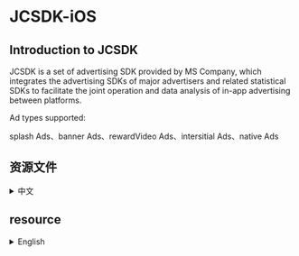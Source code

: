 # JCSDK-iOS
## Introduction to JCSDK

JCSDK is a set of advertising SDK provided by MS Company, which integrates the advertising SDKs of major advertisers and related statistical SDKs to facilitate the joint operation and data analysis of in-app advertising between platforms.

Ad types supported:

splash Ads、banner Ads、rewardVideo Ads、intersitial Ads、native Ads
 
 ## 资源文件
<details>
<summary>中文</summary>

### 请勿将iOS需要用到的SDK（包括.a、.framework及.embededframework格式的套件）下载或传送至Windows操作系统上，因为Windows文件系统会修改这些SDK，导致它们在Xcode中无法编译。

## 接入JCSDK所需的额外支持库 和 相关文件
[DataCollection_SDK](https://github.com/Romambo/DataCollection_SDK)数据统计相关库

[ADThirdParty_SDK](https://github.com/Romambo/ADThirdParty_SDK)第三方广告库

## 对接文档
[1.0.0](https://github.com/Romambo/JCSDK_DocumentFile)

## Unity桥接文件
[unityBridge](https://github.com/Romambo/JCSDK_DocumentFile/blob/main/IOS_UnityBridge.zip)

## 版本记录

<details>
<summary>1.0.0</summary>

支持开发者工具: Xcode 11
</details>
 
<details>
<summary>2.0.0</summary>

支持开发者工具: Xcode 12  
**更新内容**  
>1.新增了流量组和连续展示功能逻辑、升级内部广告接口 V4 -> V5  
>2.新增 "kochava" and "tenjin" 数据统计平台  
>3.修改了unity使用者需要接入的OC初始化接口. 详情见: JC_unityAdApi.h
```
旧代码
//-(void)initJCSDKWithLog:(BOOL)isOpenLog isFirstShowSplash:(BOOL)isShow splashClose:(unityBlock)block;
新代码
-(void)initJCSDKWithUnityShow:(unityBlock)block;
```

>4.修改了iOS日志打印接口。新增日志等级功能，详情见: JCAdCallBackHeader.h  
```
+(void)setTheLogLevel:(MSLogLevelStatus)logLevel;

```

>5.修改了JCiOSConfig.plist文件, 新增字段:   
   "KochavaAppID":    kochava 初始化参数   
   "TenJinAppID":     TenJin 初始化参数   
   "ShowSplashFirst": 应用首次打开是否展示开屏广告. 
   "LogLevel":日志等级 1、关闭. 2、打开JC日志. 3、打开JC+广告日志. 4、打开JC+广告+数据日志. 默认值:1  

**项目配置：**  
* 添加系统库:  
   > AppTrackingTransparency.framework  
* 添加第三方库和文件:
   > KochavaCore.framework               (Embed & Sign)  
   > KochavaTracker.framework            (Embed & Sign)  
   > KochavaAdNetwork.framework          (Embed & Sign)  
   > libTenjinSDK.a  
   > TenjinSDK.h 
</details>
</details>

## resource
<details>
<summary>English</summary>

### Do not download or transfer SDKs (including .a, .framework and .embededframework packages) required for iOS to Windows, as the Windows file system will modify these SDKs so that they will not compile in Xcode.

## Support library And File
[DataCollection_SDK](https://github.com/Romambo/DataCollection_SDK)

[ADThirdParty_SDK](https://github.com/Romambo/ADThirdParty_SDK)

## Document
[1.0.0](https://github.com/Romambo/JCSDK_DocumentFile)

## Unity_bridge
[unityBridge](https://github.com/Romambo/JCSDK_DocumentFile/blob/main/IOS_UnityBridge.zip)

## Version of the record

<details>
<summary>1.0.0</summary>

support development tools: Xcode 11
</details>
 
<details>
<summary>2.0.0</summary>

support development tools: Xcode 12  
**update content**  
>1.Added internal logic waterfall and continuous display  
>2.Added "kochava" and "tenjin" statistics  
>3.Change the SDK initialization interface used by Unity. see: JC_unityAdApi.h
```
//-(void)initJCSDKWithLog:(BOOL)isOpenLog isFirstShowSplash:(BOOL)isShow splashClose:(unityBlock)block;
-(void)initJCSDKWithUnityShow:(unityBlock)block;
```

>4.Change the log log interface, increase the log level.  see: JCAdCallBackHeader.h  
```
typedef enum : NSInteger {
    MSLogLevel_Close = 1,   //close log ,nomal state
    MSLogLevel_MSLog,       //open MS log
    MSLogLevel_ThreeAdLog,  //open MS log + Third party advertising logs
    MSLogLevel_DataSendLog  //open MS log + Third party advertising logs + Logs of third-party statistical platforms
    
} MSLogLevelStatus;
```

>5.Change JCiOSConfig.plist, add:   
   "KochavaAppID":    kochava initialization parameters   
   "TenJinAppID":     TenJin initialization parameters   
   "ShowSplashFirst": Whether to display splash when the app is first opened. 
   "LogLevel":loglevel 1、closeAll. 2、open JC_log. 3、open JC+AD log. 4、open JC+AD+Data log. Defaults:1  

**Project configuration：**  
* add System library:  
   > AppTrackingTransparency.framework  
* add Third party library and file:
   > KochavaCore.framework               (Embed & Sign)  
   > KochavaTracker.framework            (Embed & Sign)  
   > KochavaAdNetwork.framework          (Embed & Sign)  
   > libTenjinSDK.a  
   > TenjinSDK.h 
</details>
 

</details>



